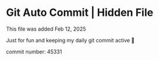 # Git Auto Commit | Hidden File

This file was added Feb 12, 2025

Just for fun and keeping my daily git commit active 🤪

commit number: 45331
